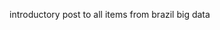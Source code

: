<!-- 
learning
big data
situated cognition
 -->
introductory post to all items from brazil big data
